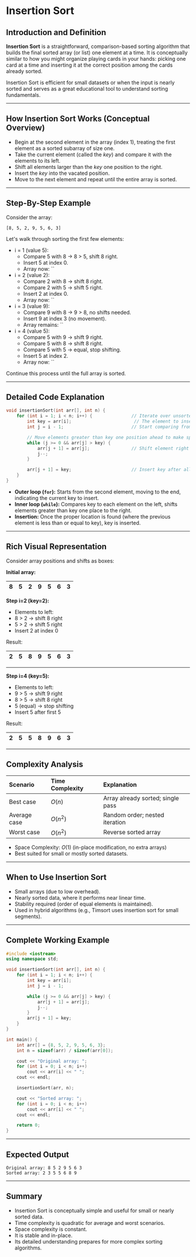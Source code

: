 # Insertion Sort

## Introduction and Definition

**Insertion Sort** is a straightforward, comparison-based sorting algorithm that builds the final sorted array (or list) one element at a time. It is conceptually similar to how you might organize playing cards in your hands: picking one card at a time and inserting it at the correct position among the cards already sorted.

Insertion Sort is efficient for small datasets or when the input is nearly sorted and serves as a great educational tool to understand sorting fundamentals.

***

## How Insertion Sort Works (Conceptual Overview)

- Begin at the second element in the array (index 1), treating the first element as a sorted subarray of size one.
- Take the current element (called the *key*) and compare it with the elements to its left.
- Shift all elements larger than the *key* one position to the right.
- Insert the *key* into the vacated position.
- Move to the next element and repeat until the entire array is sorted.

***

## Step-By-Step Example

Consider the array:

```
[8, 5, 2, 9, 5, 6, 3]
```

Let's walk through sorting the first few elements:

- i = 1 (value 5):
    - Compare 5 with 8 → 8 > 5, shift 8 right.
    - Insert 5 at index 0.
    - Array now: ``
- i = 2 (value 2):
    - Compare 2 with 8 → shift 8 right.
    - Compare 2 with 5 → shift 5 right.
    - Insert 2 at index 0.
    - Array now: ``
- i = 3 (value 9):
    - Compare 9 with 8 → 9 > 8, no shifts needed.
    - Insert 9 at index 3 (no movement).
    - Array remains: ``
- i = 4 (value 5):
    - Compare 5 with 9 → shift 9 right.
    - Compare 5 with 8 → shift 8 right.
    - Compare 5 with 5 → equal, stop shifting.
    - Insert 5 at index 2.
    - Array now: ``

Continue this process until the full array is sorted.

***

## Detailed Code Explanation

```cpp
void insertionSort(int arr[], int n) {
    for (int i = 1; i < n; i++) {               // Iterate over unsorted part
        int key = arr[i];                        // The element to insert
        int j = i - 1;                          // Start comparing from element before key

        // Move elements greater than key one position ahead to make space
        while (j >= 0 && arr[j] > key) {
            arr[j + 1] = arr[j];                // Shift element right
            j--;
        }

        arr[j + 1] = key;                       // Insert key after all larger elements
    }
}
```

- **Outer loop (`for`):** Starts from the second element, moving to the end, indicating the current key to insert.
- **Inner loop (`while`):** Compares key to each element on the left, shifts elements greater than key one place to the right.
- **Insertion:** Once the proper location is found (where the previous element is less than or equal to key), key is inserted.

***

## Rich Visual Representation

Consider array positions and shifts as boxes:

**Initial array:**


| 8 | 5 | 2 | 9 | 5 | 6 | 3 |
| :-- | :-- | :-- | :-- | :-- | :-- | :-- |

**Step i=2 (key=2):**

- Elements to left:
- 8 > 2 → shift 8 right
- 5 > 2 → shift 5 right
- Insert 2 at index 0

Result:


| 2 | 5 | 8 | 9 | 5 | 6 | 3 |
| :-- | :-- | :-- | :-- | :-- | :-- | :-- |


***

**Step i=4 (key=5):**

- Elements to left:
- 9 > 5 → shift 9 right
- 8 > 5 → shift 8 right
- 5 (equal) → stop shifting
- Insert 5 after first 5

Result:


| 2 | 5 | 5 | 8 | 9 | 6 | 3 |
| :-- | :-- | :-- | :-- | :-- | :-- | :-- |


***

## Complexity Analysis

| Scenario | Time Complexity | Explanation |
| :-- | :-- | :-- |
| Best case | $O(n)$ | Array already sorted; single pass |
| Average case | $O(n^2)$ | Random order; nested iteration |
| Worst case | $O(n^2)$ | Reverse sorted array |

- Space Complexity: $O(1)$ (in-place modification, no extra arrays)
- Best suited for small or mostly sorted datasets.

***

## When to Use Insertion Sort

- Small arrays (due to low overhead).
- Nearly sorted data, where it performs near linear time.
- Stability required (order of equal elements is maintained).
- Used in hybrid algorithms (e.g., Timsort uses insertion sort for small segments).

***

## Complete Working Example

```cpp
#include <iostream>
using namespace std;

void insertionSort(int arr[], int n) {
    for (int i = 1; i < n; i++) {              
        int key = arr[i];                      
        int j = i - 1;                        

        while (j >= 0 && arr[j] > key) {      
            arr[j + 1] = arr[j];              
            j--;                            
        }
        arr[j + 1] = key;                     
    }
}

int main() {
    int arr[] = {8, 5, 2, 9, 5, 6, 3};
    int n = sizeof(arr) / sizeof(arr[0]);

    cout << "Original array: ";
    for (int i = 0; i < n; i++) 
        cout << arr[i] << " ";
    cout << endl;

    insertionSort(arr, n);

    cout << "Sorted array: ";
    for (int i = 0; i < n; i++) 
        cout << arr[i] << " ";
    cout << endl;

    return 0;
}
```


***

## Expected Output

```
Original array: 8 5 2 9 5 6 3 
Sorted array: 2 3 5 5 6 8 9 
```


***

## Summary

- Insertion Sort is conceptually simple and useful for small or nearly sorted data.
- Time complexity is quadratic for average and worst scenarios.
- Space complexity is constant.
- It is stable and in-place.
- Its detailed understanding prepares for more complex sorting algorithms.



